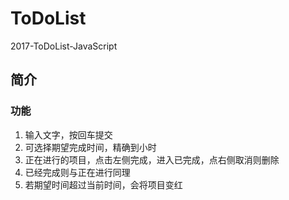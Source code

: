 # ToDoList
2017-ToDoList-JavaScript

## 简介

### 功能
1. 输入文字，按回车提交
2. 可选择期望完成时间，精确到小时
3. 正在进行的项目，点击左侧完成，进入已完成，点右侧取消则删除
4. 已经完成则与正在进行同理
5. 若期望时间超过当前时间，会将项目变红